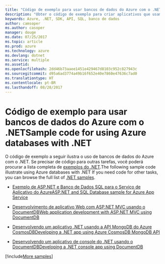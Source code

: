 ```yaml
---
title: "Código de exemplo para usar bancos de dados do Azure com o .NET"
description: "Obter o código de exemplo para criar aplicativos que usam bancos de dados do Azure com o .NET"
keywords: Azure, .NET, SDK, API, SQL, banco de dados
author: camsoper
ms.author: casoper
manager: douge
ms.date: 07/25/2017
ms.topic: article
ms.prod: azure
ms.technology: azure
ms.devlang: dotnet
ms.service: multiple
ms.assetid: 
ms.openlocfilehash: 2dd46b73aaee1451e429467d8103c952c827943c
ms.sourcegitcommit: d95a6ad3774a49b16f652e40e7860e47636c7ad0
ms.translationtype: HT
ms.contentlocale: pt-BR
ms.lasthandoff: 08/28/2017
---
```

# <a name="sample-code-for-using-azure-databases-with-net"></a><span data-ttu-id="f19f9-104">Código de exemplo para usar bancos de dados do Azure com o .NET</span><span class="sxs-lookup"><span data-stu-id="f19f9-104">Sample code for using Azure databases with .NET</span></span>

<span data-ttu-id="f19f9-105">O código de exemplo a seguir ilustra o uso de bancos de dados do Azure com o .NET. Se precisar de código para outras tarefas, você poderá procurar a lista completa de [exemplos do .NET](https://azure.microsoft.com/resources/samples/?term=dotnet).</span><span class="sxs-lookup"><span data-stu-id="f19f9-105">The following sample code illustrate using Azure databases with .NET If you need code for other tasks, you can browse the full list of [.NET samples](https://azure.microsoft.com/resources/samples/?term=dotnet).</span></span>

- [<span data-ttu-id="f19f9-106">Exemplo de ASP.NET e Banco de Dados SQL para o Serviço de Aplicativo do Azure</span><span class="sxs-lookup"><span data-stu-id="f19f9-106">ASP.NET and SQL Database sample for Azure App Service</span></span>](https://azure.microsoft.com/resources/samples/dotnet-sqldb-tutorial/)

- [<span data-ttu-id="f19f9-107">Desenvolvimento de aplicativo Web com ASP.NET MVC usando o DocumentDB</span><span class="sxs-lookup"><span data-stu-id="f19f9-107">Web application development with ASP.NET MVC using DocumentDB</span></span>](https://azure.microsoft.com/resources/samples/documentdb-dotnet-todo-app/)

- [<span data-ttu-id="f19f9-108">Desenvolvendo um aplicativo .NET usando a API MongoDB do Azure CosmosDB</span><span class="sxs-lookup"><span data-stu-id="f19f9-108">Developing a .NET app using Azure CosmosDB MongoDB API</span></span>](https://azure.microsoft.com/resources/samples/azure-cosmos-db-mongodb-dotnet-getting-started/)

- [<span data-ttu-id="f19f9-109">Desenvolvendo um aplicativo de console do .NET usando o DocumentDB</span><span class="sxs-lookup"><span data-stu-id="f19f9-109">Developing a .NET console app using DocumentDB</span></span>](https://azure.microsoft.com/resources/samples/documentdb-dotnet-getting-started/)

[!include[More samples](includes/more-samples.md)]
